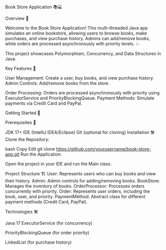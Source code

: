 Book Store Application 📚💻

Overview 🚀

Welcome to the Book Store Application! This multi-threaded Java app simulates an online bookstore, allowing users to browse books, make purchases, and view purchase history. Admins can add/remove books, while orders are processed asynchronously with priority levels. 💥

This project showcases Polymorphism, Concurrency, and Data Structures in Java.

Key Features 🌟

User Management: Create a user, buy books, and view purchase history.
Admin Controls: Add/remove books from the store.

Order Processing: Orders are processed asynchronously with priority using ExecutorService and PriorityBlockingQueue.
Payment Methods: Simulate payments via Credit Card and PayPal.


Getting Started 🚀


Prerequisites 🔧

JDK 17+
IDE (IntelliJ IDEA/Eclipse)
Git (optional for cloning)
Installation 🛠️
Clone the Repository:

bash
Copy
Edit
git clone https://github.com/yourusername/book-store-app.git
Run the Application:

Open the project in your IDE and run the Main class.


Project Structure 🏗️
User: Represents users who can buy books and view their history.
Admin: Admin controls for adding/removing books.
BookStore: Manages the inventory of books.
OrderProcessor: Processes orders concurrently with priority.
Order: Represents user orders, including the book, user, and priority.
PaymentMethod: Abstract class for different payment methods (Credit Card, PayPal).

Technologies 🛠️

Java 17
ExecutorService (for concurrency)

PriorityBlockingQueue (for order priority)

LinkedList (for purchase history)



